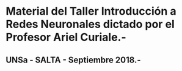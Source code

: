 # Material del Taller Introducción a Redes Neuronales dictado por el Profesor Ariel Curiale.-
## UNSa - SALTA - Septiembre 2018.-


